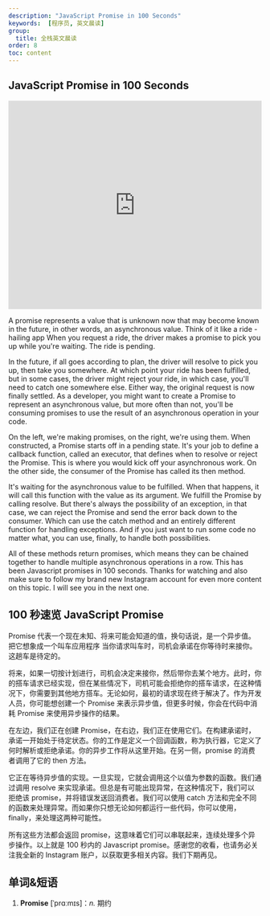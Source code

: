 ```yaml
---
description: "JavaScript Promise in 100 Seconds"
keywords:  [程序员, 英文晨读]
group:
  title: 全栈英文晨读
order: 8
toc: content
---
```


## JavaScript Promise in 100 Seconds

<iframe width="100%" height="415" src="https://www.youtube.com/embed/RvYYCGs45L4?si=7sseJ4tyA1U73eZT" title="YouTube video player" frameborder="0" allow="accelerometer; autoplay; clipboard-write; encrypted-media; gyroscope; picture-in-picture; web-share" referrerpolicy="strict-origin-when-cross-origin" allowfullscreen></iframe>

A promise represents a value that is unknown now that may become known in the future, in other words, an asynchronous value. Think of it like a ride -hailing app When you request a ride, the driver makes a promise to pick you up while you're waiting. The ride is pending.

In the future, if all goes according to plan, the driver will resolve to pick you up, then take you somewhere. At which point your ride has been fulfilled, but in some cases, the driver might reject your ride, in which case, you'll need to catch one somewhere else. Either way, the original request is now finally settled. As a developer, you might want to create a Promise to represent an asynchronous value, but more often than not, you'll be consuming promises to use the result of an asynchronous operation in your code.

On the left, we're making promises, on the right, we're using them. When constructed, a Promise starts off in a pending state. It's your job to define a callback function, called an executor, that defines when to resolve or reject the Promise. This is where you would kick off your asynchronous work. On the other side, the consumer of the Promise has called its then method.

It's waiting for the asynchronous value to be fulfilled. When that happens, it will call this function with the value as its argument. We fulfill the Promise by calling resolve. But there's always the possibility of an exception, in that case, we can reject the Promise and send the error back down to the consumer. Which can use the catch method and an entirely different function for handling exceptions. And if you just want to run some code no matter what, you can use, finally, to handle both possibilities.

All of these methods return promises, which means they can be chained together to handle multiple asynchronous operations in a row. This has been Javascript promises in 100 seconds. Thanks for watching and also make sure to follow my brand new Instagram account for even more content on this topic. I will see you in the next one.

## 100 秒速览 JavaScript Promise

Promise 代表一个现在未知、将来可能会知道的值，换句话说，是一个异步值。把它想象成一个叫车应用程序 当你请求叫车时，司机会承诺在你等待时来接你。这趟车是待定的。

将来，如果一切按计划进行，司机会决定来接你，然后带你去某个地方。此时，你的搭车请求已经实现，但在某些情况下，司机可能会拒绝你的搭车请求，在这种情况下，你需要到其他地方搭车。无论如何，最初的请求现在终于解决了。作为开发人员，你可能想创建一个 Promise 来表示异步值，但更多时候，你会在代码中消耗 Promise 来使用异步操作的结果。

在左边，我们正在创建 Promise，在右边，我们正在使用它们。在构建承诺时，承诺一开始处于待定状态。你的工作是定义一个回调函数，称为执行器，它定义了何时解析或拒绝承诺。你的异步工作将从这里开始。在另一侧，promise 的消费者调用了它的 then 方法。

它正在等待异步值的实现。一旦实现，它就会调用这个以值为参数的函数。我们通过调用 resolve 来实现承诺。但总是有可能出现异常，在这种情况下，我们可以拒绝该 promise，并将错误发送回消费者。我们可以使用 catch 方法和完全不同的函数来处理异常。而如果你只想无论如何都运行一些代码，你可以使用，finally，来处理这两种可能性。

所有这些方法都会返回 promise，这意味着它们可以串联起来，连续处理多个异步操作。以上就是 100 秒内的 Javascript promise。感谢您的收看，也请务必关注我全新的 Instagram 账户，以获取更多相关内容。我们下期再见。

## 单词&短语

1. **Promise** [ˈprɑːmɪs]：*n.* 期约
